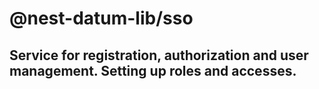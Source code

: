 # @nest-datum-lib/sso
## Service for registration, authorization and user management. Setting up roles and accesses.
